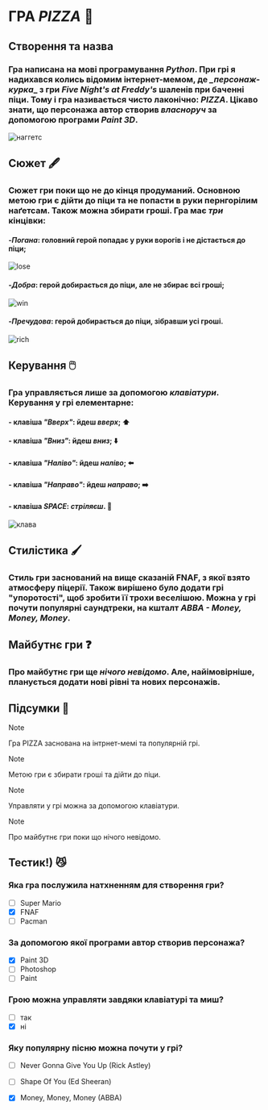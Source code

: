 # ГРА _**PIZZA**_ 🍕
## Створення та назва
### Гра написана на мові програмування _**Python**_. При грі я надихався колись відомим інтернет-мемом, де *_*персонаж-курка**_ з гри _Five Night's at Freddy's_ шаленів при баченні піци. Тому і гра називається чисто лаконічно: _**PIZZA**_. Цікаво знати, що персонажа автор створив _власноруч_ за допомогою програми _**Paint 3D**_.
![наггетс](https://github.com/MaksHobela/MaksHobela/assets/149590733/00dd0941-b753-49be-a837-bff652c5ad14)

## Сюжет 🖋️
### Сюжет гри поки що не до кінця продуманий. Основною метою гри є дійти до піци та не попасти в руки пернгорілим наґетсам. Також можна збирати гроші. Гра має _три_ кінцівки: 
#### -_**Погана**_: головний герой попадає у руки ворогів і не дістається до піци;
![lose](https://github.com/MaksHobela/MaksHobela/assets/149590733/df8b2a7a-a32b-4788-b41e-e23e63d0d0fb)
#### -_**Добра**_: герой добирається до піци, але не збирає всі гроші;
![win](https://github.com/MaksHobela/MaksHobela/assets/149590733/f5f16119-b75d-48ae-b858-804231dd5ac7)
#### -_Пречудова_: герой добирається до піци, зібравши усі гроші.
![rich](https://github.com/MaksHobela/MaksHobela/assets/149590733/f560ab9e-cc96-4ee7-bdfb-25b097d175f5)


## Керування 🖱️
### Гра управляється лише за допомогою _клавіатури_. Керування у грі елементарне:
#### - клавіша _"Вверх"_: йдеш _вверх_; ⬆️
#### - клавіша _"Вниз"_: йдеш _вниз_; ⬇️
#### - клавіша _"Наліво"_: йдеш _наліво_; ⬅️
#### - клавіша _"Направо"_: йдеш _направо_; ➡️
#### - клавіша _SPACE_: _стріляєш_. 🔫
![клава](https://github.com/MaksHobela/MaksHobela/assets/149590733/ccf2cbf3-e972-40af-a916-892b558964a0)
## Стилістика 🖌️
### Стиль гри заснований на вище сказаній FNAF, з якої взято атмосферу піцерії. Також вирішено було додати грі "упоротості", щоб зробити її трохи веселішою. Можна у грі почути популярні саундтреки, на кшталт _ABBA - Money, Money, Money_.

## Майбутнє гри ❓
### Про майбутнє гри ще _нічого невідомо_. Але, найімовірніше, планується додати нові рівні та нових персонажів.

## Підсумки 📓
> [!NOTE]
> Гра PIZZA заснована на інтрнет-мемі та популярній грі.

> [!NOTE]
> Метою гри є збирати гроші та дійти до піци.

> [!NOTE]
> Управляти у грі можна за допомогою клавіатури.

> [!NOTE]
> Про майбутнє гри поки що нічого невідомо.

 ## Тестик!) 😼
 ### Яка гра послужила натхненням для створення гри?
 - [ ] Super Mario
 - [x] FNAF
 - [ ] Pacman
 ### За допомогою якої програми автор створив персонажа?
 - [x] Paint 3D
 - [ ] Photoshop
 - [ ] Paint
### Грою можна управляти завдяки клавіатурі та миш?
 - [ ] так
 - [x] ні
### Яку популярну пісню можна почути у грі?
 - [ ] Never Gonna Give You Up (Rick Astley)
 - [ ] Shape Of You (Ed Sheeran)
 - [x] Money, Money, Money (ABBA)




